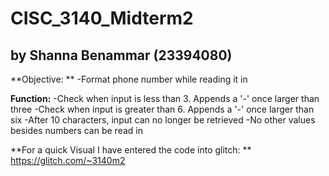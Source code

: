 # CISC_3140_Midterm2

by Shanna Benammar (23394080)
-----------------------------------------------------
**Objective: **
-Format phone number while reading it in

**Function:**
-Check when input is less than 3. Appends a '-' once larger than three
-Check when input is greater than 6. Appends a '-' once larger than six
-After 10 characters, input can no longer be retrieved
-No other values besides numbers can be read in

**For a quick Visual I have entered the code into glitch: **
https://glitch.com/~3140m2
